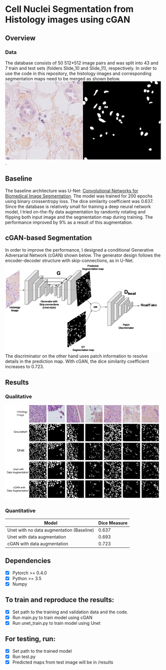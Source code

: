 # Cell Nuclei Segmentation from Histology images using cGAN
## Overview
### Data
The database consists of 50 512*512 image pairs and was split into 43 and 7 train and test sets (folders Slide_10 and Slide_11), respectively. In order to use the code in this repository, the histology images and corresponding segmentation maps need to be merged as shown below.
![alt text](https://github.com/babajide07/Cell-Nuclei-Segmentation-from-Histology-images-using-Conditional-Generative-Adversarial-Network-/blob/master/Results/Slide_11_11_2.png).

## Baseline
The baseline architecture was U-Net: [Convolutional Networks for Biomedical Image Segmentation](https://lmb.informatik.uni-freiburg.de/people/ronneber/u-net/). The model was trained for 200 epochs using binary crossentropy loss. The dice similarity coefficient was 0.637. Since the database is relatively small for training a deep neural network model, I tried on-the-fly data augmentation by randomly rotating and flipping both input image and the segmentation map during training. The performance improved by 9% as a result of this augmentation.

## cGAN-based Segmentation
In order to improve the performance, I designed a conditional Generative Adversarial Network (cGAN) shown below. The generator design follows the encoder-decoder structure with skip-connections, as in U-Net. 
![alt text](https://github.com/babajide07/Cell-Nuclei-Segmentation-from-Histology-images-using-Conditional-Generative-Adversarial-Network-/blob/master/Results/gan_image.png)
The discriminator on the other hand uses patch information to resolve details in the prediction map. With cGAN, the dice similarity coefficient increases to 0.723.
## Results
### Qualitative
![alt text](https://github.com/babajide07/Cell-Nuclei-Segmentation-from-Histology-images-using-Conditional-Generative-Adversarial-Network-/blob/master/Results/results.png)

### Quantitative 
| Model  | Dice Measure |
| ------------- | ------------- |
| Unet with no data augmentation (Baseline) | 0.637  |
|  Unet with data augmentation  | 0.693  |
|  cGAN with data augmentation  | 0.723  |

## Dependencies
 - [x] Pytorch >= 0.4.0
 - [x] Python >= 3.5
 - [x] Numpy 

## To train and reproduce the results:
- [x] Set path to the training and validation data and the code.
- [x] Run main.py to train model using cGAN
- [x] Run unet_train.py to train model using Unet

## For testing, run:
- [x] Set path to the trained model
- [x] Run test.py
- [x] Predicted maps from test image will be in /results
